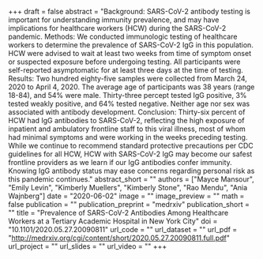 +++
draft = false
abstract = "Background: SARS-CoV-2 antibody testing is important for understanding immunity prevalence, and may have implications for healthcare workers (HCW) during the SARS-CoV-2 pandemic. Methods: We conducted immunologic testing of healthcare workers to determine the prevalence of SARS-CoV-2 IgG in this population. HCW were advised to wait at least two weeks from time of symptom onset or suspected exposure before undergoing testing. All participants were self-reported asymptomatic for at least three days at the time of testing. Results: Two hundred eighty-five samples were collected from March 24, 2020 to April 4, 2020. The average age of participants was 38 years (range 18-84), and 54% were male. Thirty-three percept tested IgG positive, 3% tested weakly positive, and 64% tested negative. Neither age nor sex was associated with antibody development. Conclusion: Thirty-six percent of HCW had IgG antibodies to SARS-CoV-2, reflecting the high exposure of inpatient and ambulatory frontline staff to this viral illness, most of whom had minimal symptoms and were working in the weeks preceding testing. While we continue to recommend standard protective precautions per CDC guidelines for all HCW, HCW with SARS-CoV-2 IgG may become our safest frontline providers as we learn if our IgG antibodies confer immunity. Knowing IgG antibody status may ease concerns regarding personal risk as this pandemic continues."
abstract_short = ""
authors = ["Mayce Mansour", "Emily Levin", "Kimberly Muellers", "Kimberly Stone", "Rao Mendu", "Ania Wajnberg"]
date = "2020-06-02"
image = ""
image_preview = ""
math = false
publication = ""
publication_preprint = "medrxiv"
publication_short = ""
title = "Prevalence of SARS-CoV-2 Antibodies Among Healthcare Workers at a Tertiary Academic Hospital in New York City"
doi = "10.1101/2020.05.27.20090811"
url_code = ""
url_dataset = ""
url_pdf = "http://medrxiv.org/cgi/content/short/2020.05.27.20090811.full.pdf"
url_project = ""
url_slides = ""
url_video = ""
+++